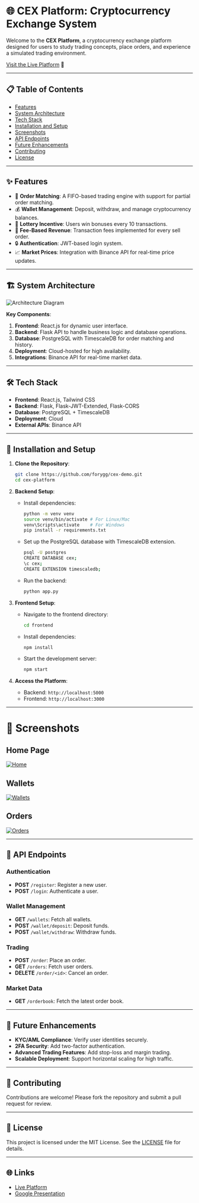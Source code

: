 # 🌐 CEX Platform: Cryptocurrency Exchange System

Welcome to the **CEX Platform**, a cryptocurrency exchange platform designed for users to study trading concepts, place orders, and experience a simulated trading environment.

[Visit the Live Platform](http://85.208.87.192:3001/) 🚀

---

## 📋 Table of Contents
- [Features](#-features)
- [System Architecture](#-system-architecture)
- [Tech Stack](#-tech-stack)
- [Installation and Setup](#-installation-and-setup)
- [Screenshots](#-screenshots)
- [API Endpoints](#-api-endpoints)
- [Future Enhancements](#-future-enhancements)
- [Contributing](#-contributing)
- [License](#-license)

---

## ✨ Features

- 🛒 **Order Matching**: A FIFO-based trading engine with support for partial order matching.
- 💰 **Wallet Management**: Deposit, withdraw, and manage cryptocurrency balances.
- 🎯 **Lottery Incentive**: Users win bonuses every 10 transactions.
- 💸 **Fee-Based Revenue**: Transaction fees implemented for every sell order.
- 🔒 **Authentication**: JWT-based login system.
- 📈 **Market Prices**: Integration with Binance API for real-time price updates.

---

## 🏗 System Architecture

![Architecture Diagram](https://link-to-architecture-diagram-image)

**Key Components**:
1. **Frontend**: React.js for dynamic user interface.
2. **Backend**: Flask API to handle business logic and database operations.
3. **Database**: PostgreSQL with TimescaleDB for order matching and history.
4. **Deployment**: Cloud-hosted for high availability.
5. **Integrations**: Binance API for real-time market data.

---

## 🛠 Tech Stack

- **Frontend**: React.js, Tailwind CSS
- **Backend**: Flask, Flask-JWT-Extended, Flask-CORS
- **Database**: PostgreSQL + TimescaleDB
- **Deployment**: Cloud
- **External APIs**: Binance API

---

## 🚀 Installation and Setup

1. **Clone the Repository**:
   ```bash
   git clone https://github.com/forygg/cex-demo.git
   cd cex-platform
   ```

2. **Backend Setup**:
   - Install dependencies:
     ```bash
     python -m venv venv
     source venv/bin/activate # For Linux/Mac
     venv\Scripts\activate    # For Windows
     pip install -r requirements.txt
     ```
   - Set up the PostgreSQL database with TimescaleDB extension.
        ```bash
        psql -U postgres
        CREATE DATABASE cex;
        \c cex;
        CREATE EXTENSION timescaledb;
        ```
   - Run the backend:
     ```bash
     python app.py
     ```

3. **Frontend Setup**:
   - Navigate to the frontend directory:
     ```bash
     cd frontend
     ```
   - Install dependencies:
     ```bash
     npm install
     ```
   - Start the development server:
     ```bash
     npm start
     ```

4. **Access the Platform**:
   - Backend: `http://localhost:5000`
   - Frontend: `http://localhost:3000`

---

# 📸 Screenshots

## Home Page
[![Home](https://s.iimg.su/s/18/kAyFl8VL3KyO9nwEoUgznmSrqcvvHQ9JSLSVD0uC.png)](https://iimg.su/i/5AMit)

## Wallets
[![Wallets](https://s.iimg.su/s/18/GlhiZF3qJIyHMIwkipcf5BQ6h0XdtJUXoV9m6hwm.png)](https://iimg.su/i/iLQMo)

## Orders
[![Orders](https://s.iimg.su/s/18/9fo999yaXIzROsw2zYR9fjcPbf1XFXirYr0TYi1r.png)](https://iimg.su/i/UnR0U)

---

## 📡 API Endpoints

### Authentication
- **POST** `/register`: Register a new user.
- **POST** `/login`: Authenticate a user.

### Wallet Management
- **GET** `/wallets`: Fetch all wallets.
- **POST** `/wallet/deposit`: Deposit funds.
- **POST** `/wallet/withdraw`: Withdraw funds.

### Trading
- **POST** `/order`: Place an order.
- **GET** `/orders`: Fetch user orders.
- **DELETE** `/order/<id>`: Cancel an order.

### Market Data
- **GET** `/orderbook`: Fetch the latest order book.

---

## 🔮 Future Enhancements

- **KYC/AML Compliance**: Verify user identities securely.
- **2FA Security**: Add two-factor authentication.
- **Advanced Trading Features**: Add stop-loss and margin trading.
- **Scalable Deployment**: Support horizontal scaling for high traffic.

---

## 🤝 Contributing

Contributions are welcome! Please fork the repository and submit a pull request for review.

---

## 📜 License

This project is licensed under the MIT License. See the [LICENSE](https://github.com/yourusername/cex-platform/blob/main/LICENSE) file for details.

---

## 🌐 Links

- [Live Platform](http://85.208.87.192:3001/)
- [Google Presentation](https://docs.google.com/presentation/d/1xyMJPS2sinNf4aAjXuwl4vK9YB2I-PByUjFtxzJOr7Y/edit?usp=sharing)
